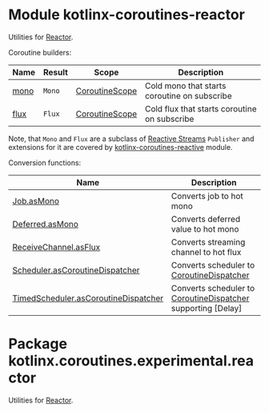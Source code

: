# Module kotlinx-coroutines-reactor

Utilities for [Reactor](https://projectreactor.io).

Coroutine builders:

| **Name**        | **Result**                            | **Scope**        | **Description**
| --------------- | -------------------------------------- | ---------------- | ---------------
| [mono]          | `Mono`                                 | [CoroutineScope] | Cold mono that starts coroutine on subscribe
| [flux]          | `Flux`                                 | [CoroutineScope] | Cold flux that starts coroutine on subscribe

Note, that `Mono` and `Flux` are a subclass of [Reactive Streams](http://www.reactive-streams.org)
`Publisher` and extensions for it are covered by
[kotlinx-coroutines-reactive](../kotlinx-coroutines-reactive) module.

Conversion functions:

| **Name** | **Description**
| -------- | ---------------
| [Job.asMono][kotlinx.coroutines.experimental.Job.asMono] | Converts job to hot mono
| [Deferred.asMono][kotlinx.coroutines.experimental.Deferred.asMono] | Converts deferred value to hot mono
| [ReceiveChannel.asFlux][kotlinx.coroutines.experimental.channels.ReceiveChannel.asFlux] | Converts streaming channel to hot flux
| [Scheduler.asCoroutineDispatcher][reactor.core.scheduler.Scheduler.asCoroutineDispatcher] | Converts scheduler to [CoroutineDispatcher]
| [TimedScheduler.asCoroutineDispatcher][reactor.core.scheduler.TimedScheduler.asCoroutineDispatcher] | Converts scheduler to [CoroutineDispatcher] supporting [Delay]

<!--- SITE_ROOT https://kotlin.github.io/kotlinx.coroutines/kotlinx-coroutines-core -->
<!--- DOCS_ROOT kotlinx-coroutines-core/target/dokka/kotlinx-coroutines-core -->
<!--- INDEX kotlinx.coroutines.experimental -->
[CoroutineScope]: https://kotlin.github.io/kotlinx.coroutines/kotlinx-coroutines-core/kotlinx.coroutines.experimental/-coroutine-scope/index.html
[CoroutineDispatcher]: https://kotlin.github.io/kotlinx.coroutines/kotlinx-coroutines-core/kotlinx.coroutines.experimental/-coroutine-dispatcher/index.html
<!--- INDEX kotlinx.coroutines.experimental.channels -->
[ProducerScope]: https://kotlin.github.io/kotlinx.coroutines/kotlinx-coroutines-core/kotlinx.coroutines.experimental.channels/-producer-scope/index.html
[ReceiveChannel]: https://kotlin.github.io/kotlinx.coroutines/kotlinx-coroutines-core/kotlinx.coroutines.experimental.channels/-receive-channel/index.html
[ChannelIterator]: https://kotlin.github.io/kotlinx.coroutines/kotlinx-coroutines-core/kotlinx.coroutines.experimental.channels/-channel-iterator/index.html
<!--- SITE_ROOT https://kotlin.github.io/kotlinx.coroutines/kotlinx-coroutines-reactor -->
<!--- DOCS_ROOT reactive/kotlinx-coroutines-reactor/target/dokka/kotlinx-coroutines-reactor -->
<!--- INDEX kotlinx.coroutines.experimental.reactor -->
[mono]: https://kotlin.github.io/kotlinx.coroutines/kotlinx-coroutines-reactor/kotlinx.coroutines.experimental.reactor/mono.html
[flux]: https://kotlin.github.io/kotlinx.coroutines/kotlinx-coroutines-reactor/kotlinx.coroutines.experimental.reactor/flux.html
[kotlinx.coroutines.experimental.Job.asMono]: https://kotlin.github.io/kotlinx.coroutines/kotlinx-coroutines-reactor/kotlinx.coroutines.experimental.reactor/kotlinx.coroutines.experimental.-job/as-mono.html
[kotlinx.coroutines.experimental.Deferred.asMono]: https://kotlin.github.io/kotlinx.coroutines/kotlinx-coroutines-reactor/kotlinx.coroutines.experimental.reactor/kotlinx.coroutines.experimental.-deferred/as-mono.html
[kotlinx.coroutines.experimental.channels.ReceiveChannel.asFlux]: https://kotlin.github.io/kotlinx.coroutines/kotlinx-coroutines-reactor/kotlinx.coroutines.experimental.reactor/kotlinx.coroutines.experimental.channels.-receive-channel/as-flux.html
[reactor.core.scheduler.Scheduler.asCoroutineDispatcher]: https://kotlin.github.io/kotlinx.coroutines/kotlinx-coroutines-reactor/kotlinx.coroutines.experimental.reactor/reactor.core.scheduler.-scheduler/as-coroutine-dispatcher.html
[reactor.core.scheduler.TimedScheduler.asCoroutineDispatcher]: https://kotlin.github.io/kotlinx.coroutines/kotlinx-coroutines-reactor/kotlinx.coroutines.experimental.reactor/reactor.core.scheduler.-timed-scheduler/as-coroutine-dispatcher.html
<!--- END -->

# Package kotlinx.coroutines.experimental.reactor

Utilities for [Reactor](https://projectreactor.io).
